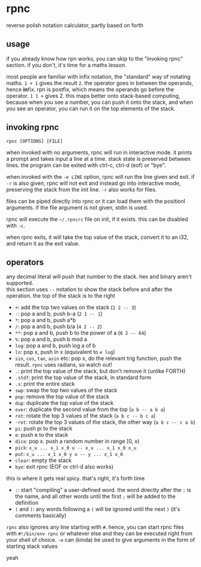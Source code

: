 # rpnc

reverse polish notation calculator, partly based on forth

## usage

if you already know how rpn works, you can skip to the "invoking rpnc" section.
if you don't, it's time for a maths lesson.

most people are familiar with infix notation, the "standard" way of notating maths.
`1 + 1` gives the result `2`. the operator goes in between the operands, hence
**in**fix. rpn is postfix, which means the operands go before the operator.
`1 1 +` gives 2. this maps better onto stack-based computing, because when you
see a number, you can push it onto the stack, and when you see an operator,
you can run it on the top elements of the stack. 

## invoking rpnc

`rpnc [OPTIONS] [FILE]`

when invoked with no arguments, rpnc will run in interactive mode. it prints a prompt
and takes input a line at a time. stack state is preserved between lines.
the program can be exited with ctrl-c, ctrl-d (eof) or "bye".

when invoked with the `-e LINE` option, rpnc will run the line given and exit. if `-r`
is also given, rpnc will not exit and instead go into interactive mode, preserving
the stack from the init line. `-r` also works for files.

files can be piped directly into rpnc or it can load them with the positionl arguments.
if the file argument is not given, stdin is used.

rpnc will execute the `~/.rpncrc` file on init, if it exists. this can be disabled with `-c`.

when rpnc exits, it will take the top value of the stack, convert it to an i32, and return it as the exit value.

## operators

any decimal literal will push that number to the stack. hex and binary aren't supported.  
this section uses `--` notation to show the stack before and after the operation. the top of the stack is to the right

- `+`: add the top two values on the stack (`1 2 -- 3`)
- `-`: pop a and b, push b-a (`2 1 -- 1`)
- `*`: pop a and b, push a*b
- `/`: pop a and b, push b/a (`4 2 -- 2`)
- `**`: pop a and b, push b to the power of a (`8 2 -- 64`)
- `%`: pop a and b, push b mod a
- `log`: pop a and b, push log a of b
- `ln`: pop x, push ln x (equivalent to `e log`)
- `sin`, `cos`, `tan`, `asin` etc: pop x, do the relevant trig function, push the result. `rpnc` uses radians, so watch out!
- `.`: print the top value of the stack, but don't remove it (unlike FORTH)
- `.stdf`: print the top value of the stack, in standard form
- `.s`: print the entire stack
- `swp`: swap the top two values of the stack
- `pop`: remove the top value of the stack
- `dup`: duplicate the top value of the stack
- `over`: duplicate the second value from the top (`a b -- a b a`)
- `rot`: rotate the top 3 values of the stack (`a b c -- b c a`)
- `-rot`: rotate the top 3 values of the stack, the other way (`a b c -- c a b`)
- `pi`: push pi to the stack
- `e`: push e to the stack
- `dice`: pop x. push a random number in range [0, x)
- `pick`: `x_u ... x_1 x_0 u -- x_u ... x_1 x_0 x_u`
- `put`: `x_u ... x_1 x_0 y u -- y ... x_1 x_0`
- `clear`: empty the stack
- `bye`: exit rpnc (EOF or ctrl-d also works)

this is where it gets real spicy. that's right, it's forth time  
- `:`: start "compiling" a user-defined word. the word directly after the `:` is the name, and all other words until the first `;` will be added to the definition
- `(` and `)`: any words following a `(` will be ignored until the next `)` (it's comments basically)

`rpnc` also ignores any line starting with `#`. hence, you can start rpnc files with `#!/bin/env rpnc` or whatever else and they can be executed right from your shell of choice. `-e` can (kinda) be used to give arguments in the form of starting stack values

yeah
